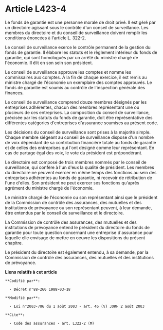 # Article L423-4

Le fonds de garantie est une personne morale de droit privé. Il est géré par un directoire agissant sous le contrôle d'un
conseil de surveillance. Les membres du directoire et du conseil de surveillance doivent remplir les conditions énoncées à
l'article L. 322-2.

Le conseil de surveillance exerce le contrôle permanent de la gestion du fonds de garantie. Il élabore les statuts et le
règlement intérieur du fonds de garantie, qui sont homologués par un arrêté du ministre chargé de l'économie. Il élit en son
sein son président.

Le conseil de surveillance approuve les comptes et nomme les commissaires aux comptes. A la fin de chaque exercice, il est
remis au ministre chargé de l'économie un exemplaire des comptes approuvés. Le fonds de garantie est soumis au contrôle de
l'inspection générale des finances.

Le conseil de surveillance comprend douze membres désignés par les entreprises adhérentes, chacun des membres représentant
une ou plusieurs de ces entreprises. La composition du conseil de surveillance, précisée par les statuts du fonds de
garantie, doit être représentative des différentes catégories d'entreprises d'assurance soumises au présent code.

Les décisions du conseil de surveillance sont prises à la majorité simple. Chaque membre siégeant au conseil de surveillance
dispose d'un nombre de voix dépendant de sa contribution financière totale au fonds de garantie et de celles des entreprises
qui l'ont désigné comme leur représentant. En cas de partage égal des voix, le vote du président est prépondérant.

Le directoire est composé de trois membres nommés par le conseil de surveillance, qui confère à l'un d'eux la qualité de
président. Les membres du directoire ne peuvent exercer en même temps des fonctions au sein des entreprises adhérentes au
fonds de garantie, ni recevoir de rétribution de l'une d'elles. Son président ne peut exercer ses fonctions qu'après agrément
du ministre chargé de l'économie.

Le ministre chargé de l'économie ou son représentant ainsi que le président de la Commission de contrôle des assurances, des
mutuelles et des institutions de prévoyance ou son représentant peuvent, à leur demande, être entendus par le conseil de
surveillance et le directoire.

La Commission de contrôle des assurances, des mutuelles et des institutions de prévoyance entend le président du directoire
du fonds de garantie pour toute question concernant une entreprise d'assurance pour laquelle elle envisage de mettre en
oeuvre les dispositions du présent chapitre.

Le président du directoire est également entendu, à sa demande, par la Commission de contrôle des assurances, des mutuelles
et des institutions de prévoyance.

**Liens relatifs à cet article**

	**Codifié par**:

	  - Décret n°88-260 1988-03-18

	**Modifié par**:

	  - Loi n°2003-706 du 1 août 2003 - art. 46 (V) JORF 2 août 2003

	**Cite**:

	  - Code des assurances - art. L322-2 (M)
